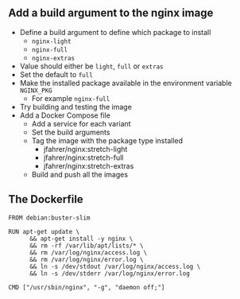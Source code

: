 ## Add a build argument to the nginx image
* Define a build argument to define which package to install
  * `nginx-light`
  * `nginx-full`
  * `nginx-extras`
* Value should either be `light`, `full` or `extras`
* Set the default to `full`
* Make the installed package available in the environment variable `NGINX_PKG`
  * For example `nginx-full`
* Try building and testing the image
* Add a Docker Compose file
  * Add a service for each variant
  * Set the build arguments
  * Tag the image with the package type installed
    * jfahrer/nginx:stretch-light
    * jfahrer/nginx:stretch-full
    * jfahrer/nginx:stretch-extras
  * Build and push all the images

## The Dockerfile
```
FROM debian:buster-slim

RUN apt-get update \
      && apt-get install -y nginx \
      && rm -rf /var/lib/apt/lists/* \
      && rm /var/log/nginx/access.log \
      && rm /var/log/nginx/error.log \
      && ln -s /dev/stdout /var/log/nginx/access.log \
      && ln -s /dev/stderr /var/log/nginx/error.log

CMD ["/usr/sbin/nginx", "-g", "daemon off;"]
```
